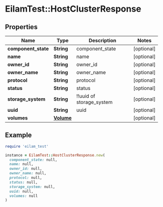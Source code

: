 # EilamTest::HostClusterResponse

## Properties

| Name | Type | Description | Notes |
| ---- | ---- | ----------- | ----- |
| **component_state** | **String** | component_state | [optional] |
| **name** | **String** | name | [optional] |
| **owner_id** | **String** | owner_id | [optional] |
| **owner_name** | **String** | owner_name | [optional] |
| **protocol** | **String** | protocol | [optional] |
| **status** | **String** | status | [optional] |
| **storage_system** | **String** | !!uuid of storage_system | [optional] |
| **uuid** | **String** | uuid | [optional] |
| **volumes** | [**Volume**](Volume.md) |  | [optional] |

## Example

```ruby
require 'eilam_test'

instance = EilamTest::HostClusterResponse.new(
  component_state: null,
  name: null,
  owner_id: null,
  owner_name: null,
  protocol: null,
  status: null,
  storage_system: null,
  uuid: null,
  volumes: null
)
```

